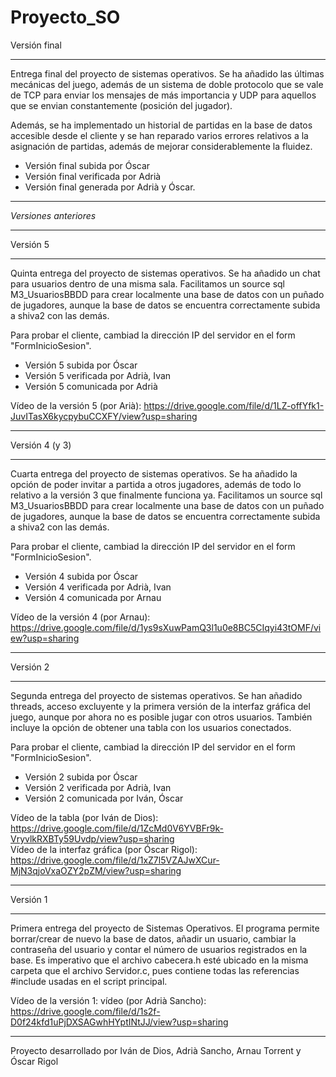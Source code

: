 # Proyecto_SO
Versión final
____________________________________________________________________________________________________________________________________________
Entrega final del proyecto de sistemas operativos. Se ha añadido las últimas mecánicas del juego, además de un sistema de doble protocolo 
que se vale de TCP para enviar los mensajes de más importancia y UDP para aquellos que se envian constantemente (posición del jugador). 

Además, se ha implementado un historial de partidas en la base de datos accesible desde el cliente y se han reparado varios errores relativos 
a la asignación de partidas, además de mejorar considerablemente la fluidez.

- Versión final subida por Óscar
- Versión final verificada por Adrià
- Versión final generada por Adrià y Óscar.

____________________________________________________________________________________________________________________________________________
_Versiones anteriores_
____________________________________________________________________________________________________________________________________________

Versión 5
____________________________________________________________________________________________________________________________________________
Quinta entrega del proyecto de sistemas operativos. Se ha añadido un chat para usuarios dentro de una misma sala. 
Facilitamos un source sql M3_UsuariosBBDD para crear localmente una base de datos con un puñado de jugadores, aunque la base de datos se 
encuentra correctamente subida a shiva2 con las demás.

Para probar el cliente, cambiad la dirección IP del servidor en el form "FormInicioSesion".

- Versión 5 subida por Óscar
- Versión 5 verificada por Adrià, Ivan
- Versión 5 comunicada por Adrià

Vídeo de la versión 5 (por Arià): https://drive.google.com/file/d/1LZ-offYfk1-JuvITasX6kycpybuCCXFY/view?usp=sharing  
____________________________________________________________________________________________________________________________________________

Versión 4 (y 3)
____________________________________________________________________________________________________________________________________________
Cuarta entrega del proyecto de sistemas operativos. Se ha añadido la opción de poder invitar a partida a otros jugadores, además de todo
lo relativo a la versión 3 que finalmente funciona ya. Facilitamos un source sql M3_UsuariosBBDD para crear localmente una base de datos con
un puñado de jugadores, aunque la base de datos se encuentra correctamente subida a shiva2 con las demás.

Para probar el cliente, cambiad la dirección IP del servidor en el form "FormInicioSesion".

- Versión 4 subida por Óscar
- Versión 4 verificada por Adrià, Ivan
- Versión 4 comunicada por Arnau

Vídeo de la versión 4 (por Arnau): https://drive.google.com/file/d/1ys9sXuwPamQ3l1u0e8BC5CIqyi43tOMF/view?usp=sharing  
____________________________________________________________________________________________________________________________________________

Versión 2
____________________________________________________________________________________________________________________________________________
Segunda entrega del proyecto de sistemas operativos. Se han añadido threads, acceso excluyente y la primera versión de la interfaz gráfica 
del juego, aunque por ahora no es posible jugar con otros usuarios. También incluye la opción de obtener una tabla con los usuarios 
conectados. 

Para probar el cliente, cambiad la dirección IP del servidor en el form "FormInicioSesion".

- Versión 2 subida por Óscar
- Versión 2 verificada por Adrià, Ivan
- Versión 2 comunicada por Iván, Óscar

Vídeo de la tabla (por Iván de Dios): https://drive.google.com/file/d/1ZcMd0V6YVBFr9k-VryvlkRXBTy59Uvdp/view?usp=sharing  
Vídeo de la interfaz gráfica (por Óscar Rigol): https://drive.google.com/file/d/1xZ7l5VZAJwXCur-MjN3qjoVxaOZY2pZM/view?usp=sharing  
____________________________________________________________________________________________________________________________________________

Versión 1
____________________________________________________________________________________________________________________________________________
Primera entrega del proyecto de Sistemas Operativos. El programa permite borrar/crear de nuevo la base de datos, añadir un usuario, cambiar 
la contraseña del usuario y contar el número de usuarios registrados en la base. Es imperativo que el archivo cabecera.h esté ubicado en la 
misma carpeta que el archivo Servidor.c, pues contiene todas las referencias #include usadas en el script principal.

Vídeo de la versión 1: vídeo (por Adrià Sancho): https://drive.google.com/file/d/1s2f-D0f24kfd1uPjDXSAGwhHYptINtJJ/view?usp=sharing
____________________________________________________________________________________________________________________________________________
Proyecto desarrollado por Iván de Dios, Adrià Sancho, Arnau Torrent y Óscar Rigol
